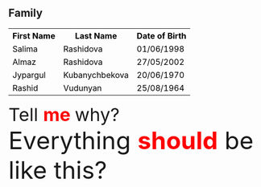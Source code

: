 <!DOCTYPE html>
<html>
<head>
	<title>Family</title>
	<style>
			table {
				border: 2px; color: black;
			}
			th {
				border: 1px; color: black;
			}
			td {
				border: 1px; color: black;
			}
		</style>
</head>
<body>
		<h2>Family</h2>
		<table>
			<tr>
				<th>First Name</th>
				<th>Last Name</th>
				<th>Date of Birth</th>
			</tr>
			<tr>
				<td>Salima</td>
				<td>Rashidova</td>
				<td>01/06/1998</td>
			</tr>
			<tr>
				<td>Almaz</td>
				<td>Rashidova</td>
				<td>27/05/2002</td>
			</tr>
			<tr>
				<td>Jypargul</td>
				<td>Kubanychbekova</td>
				<td>20/06/1970</td>
			</tr>
			<tr>
				<td>Rashid</td>
				<td>Vudunyan</td>
				<td>25/08/1964</td>
			</tr>
		</table> 
		<section>
			<style>
				#me {
					font-size: 36px;
				}
				#should {
					font-size: 48px;
				}
				.name {
					font-weight: bold;
					color: red;
				}
			</style>
			<div id="me">Tell <span class="name"> me </span>why?</div>
			<div id="should">Everything <span class="name"> should</span> be like this?</div>
		</section>
</body>
</html>
